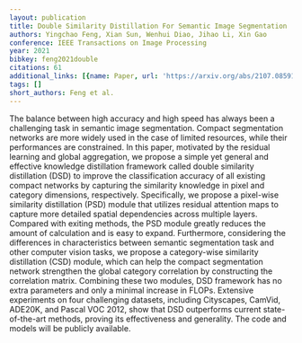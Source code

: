 ```yaml
---
layout: publication
title: Double Similarity Distillation For Semantic Image Segmentation
authors: Yingchao Feng, Xian Sun, Wenhui Diao, Jihao Li, Xin Gao
conference: IEEE Transactions on Image Processing
year: 2021
bibkey: feng2021double
citations: 61
additional_links: [{name: Paper, url: 'https://arxiv.org/abs/2107.08591'}]
tags: []
short_authors: Feng et al.
---
```

The balance between high accuracy and high speed has always been a
challenging task in semantic image segmentation. Compact segmentation networks
are more widely used in the case of limited resources, while their performances
are constrained. In this paper, motivated by the residual learning and global
aggregation, we propose a simple yet general and effective knowledge
distillation framework called double similarity distillation (DSD) to improve
the classification accuracy of all existing compact networks by capturing the
similarity knowledge in pixel and category dimensions, respectively.
Specifically, we propose a pixel-wise similarity distillation (PSD) module that
utilizes residual attention maps to capture more detailed spatial dependencies
across multiple layers. Compared with exiting methods, the PSD module greatly
reduces the amount of calculation and is easy to expand. Furthermore,
considering the differences in characteristics between semantic segmentation
task and other computer vision tasks, we propose a category-wise similarity
distillation (CSD) module, which can help the compact segmentation network
strengthen the global category correlation by constructing the correlation
matrix. Combining these two modules, DSD framework has no extra parameters and
only a minimal increase in FLOPs. Extensive experiments on four challenging
datasets, including Cityscapes, CamVid, ADE20K, and Pascal VOC 2012, show that
DSD outperforms current state-of-the-art methods, proving its effectiveness and
generality. The code and models will be publicly available.